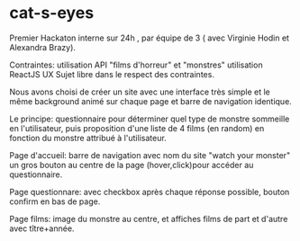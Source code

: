 # cat-s-eyes
Premier Hackaton interne sur 24h , par équipe de 3 ( avec Virginie Hodin et Alexandra Brazy).

Contraintes:
utilisation API "films d'horreur" et  "monstres"
utilisation ReactJS
UX
Sujet libre dans le respect des contraintes.

Nous avons choisi de créer un site avec une interface très simple
et le même background animé sur chaque page et barre de navigation identique.

Le principe:
questionnaire pour déterminer quel type de monstre sommeille en l'utilisateur,
puis proposition d'une liste de 4 films (en random) en fonction du monstre attribué à l'utilisateur.

Page d'accueil: barre de navigation avec nom du site "watch your monster"
un gros bouton au centre de la page (hover,click)pour accéder au questionnaire.

Page questionnare: avec checkbox après chaque réponse possible,
bouton confirm en bas de page.

Page films: image du monstre au centre, et affiches films de part et d'autre
avec tître+année.
